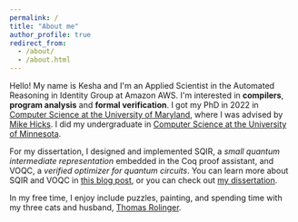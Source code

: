 ```yaml
---
permalink: /
title: "About me"
author_profile: true
redirect_from: 
  - /about/
  - /about.html
---
```


Hello! My name is Kesha and I'm an Applied Scientist in the Automated Reasoning in Identity Group at Amazon AWS.
I'm interested in **compilers**, **program analysis** and **formal verification**.
I got my PhD in 2022 in [Computer Science at the University of Maryland](https://www.cs.umd.edu/), where I was advised by [Mike Hicks](https://mhicks.me/). 
I did my undergraduate in [Computer Science at the University of Minnesota](https://cse.umn.edu/cs).

For my dissertation, I designed and implemented SQIR, a *small quantum intermediate representation* embedded in the Coq proof assistant, and VOQC, a *verified optimizer for quantum circuits*. You can learn more about SQIR and VOQC in [this blog post](https://blog.sigplan.org/2021/06/02/verifying-a-quantum-compiler/), or you can check out [my dissertation](../files/drafts/khieta-dissertation.pdf).

In my free time, I enjoy include puzzles, painting, and spending time with my three cats and husband, [Thomas Rolinger](https://www.researchgate.net/profile/Thomas_Rolinger).